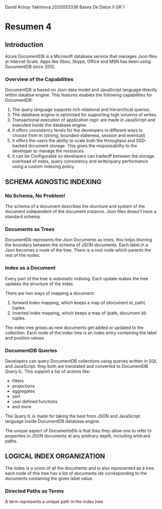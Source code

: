 David Achoy Yakimova
2020053336
Bases De Datos II GR 1
# Resumen 4

## Introduction
Azure DocumentDB is a Microsoft database service that manages Json files at internet Scale. Apps like Xbox, Skype, Office and MSN has been using DocumentDB since 2012. 
### Overview of the Capabilities
DocumentDB is based on Json data model and JavaScript language directly within databse engine. This features enables the following capabilities for DocumentDB:
1. The query language supports rich relational and hierarchical queries.
2. The database engine is optimized for supporting high volumns of writes.
3. Transactional execution of application logic are made in JavaScript and executed inside the database engine.
4. It offers consistency levels for the developers in different ways to choose from m (strong, bounded-staleness, session and eventual)
5. It offers the users the ability to scale both the
throughput and SSD-backed document storage. This gives the responsability to the developer to manage the resources.
6. it can be Configurable so developers can tradeoff between the storage overhead of index, query consistency and write/query performance using a custom indexing policy.

## SCHEMA AGNOSTIC INDEXING

### No Schema, No Problem!

The schema of a document describes the sturcture and system of the document independent of the document instance.
Json files doesn't have a standard schema. 

### Documents as Trees

DocumentDb represents the Json Documents as trees, this helps  blurring the boundary between the
schema of JSON documents. Each label in a Json becomes a node of the tree. There is a root node which parents the rest of the nodes.

### Index as a Document

Every part of the tree is automatic indixing. Each update makes the tree updates the structure of the index.

There are two ways of mapping a document:

1. forward index mapping, which keeps a map of  (document id, path) tuples.
2.  inverted index mapping, which keeps a map of (path, document id) tuples.


The index tree grows as new documents get added or updated to the collection. Each node of the index tree is an index entry containing the label and position values.

### DocumentDB Queries

Developers can query DocumentDB collections using queries written in SQL and JavaScript. they both are translated and converted to DocumentDB Query IL. This support a list of actions like:

- filters
- projections
- aggregates
- sort
- user defined functions 
- and more

The Query IL is made for taking the best from JSON and JavaScript language inside DocumentDB database engine. 

The unique aspect of DocumentsDb is that they they allow one to refer to properties in JSON documents at any arbitrary depth, including wildcard paths.

## LOGICAL INDEX ORGANIZATION

The index is a union of all the documents and is also represented as a tree. each node of this tree has a list of documents ids corresponding to the documents containing the given label value.

### Directed Paths as Terms
A term represents a unique path in the index tree.

